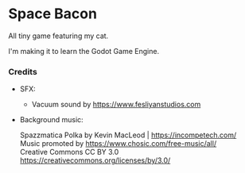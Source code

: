 # Space Bacon

All tiny game featuring my cat.

I'm making it to learn the Godot Game Engine.

### Credits

- SFX:

  - Vacuum sound by https://www.fesliyanstudios.com

- Background music:

  Spazzmatica Polka by Kevin MacLeod | https://incompetech.com/  
  Music promoted by https://www.chosic.com/free-music/all/  
  Creative Commons CC BY 3.0  
  https://creativecommons.org/licenses/by/3.0/
